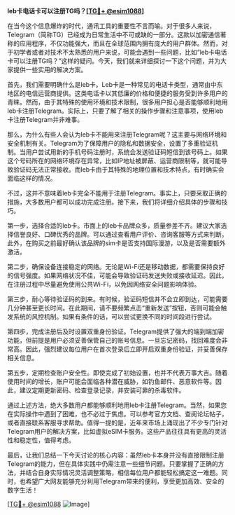 **leb卡电话卡可以注册TG吗？[[TG💪+ @esim1088](https://t.me/s/esim1088)]**

在当今这个信息爆炸的时代，通讯工具的重要性不言而喻。对于很多人来说，Telegram（简称TG）已经成为日常生活中不可或缺的一部分。这款以加密通信著称的应用程序，不仅功能强大，而且在全球范围内拥有庞大的用户群体。然而，对于初学者或者对技术不太熟悉的用户来说，可能会遇到一些问题，比如“leb卡电话卡可以注册TG吗？”这样的疑问。今天，我们就来详细探讨一下这个问题，并为大家提供一些实用的解决方案。

首先，我们需要明确什么是leb卡。Leb卡是一种常见的电话卡类型，通常由中东地区的电信运营商提供。这类电话卡以其低廉的价格和便捷的服务受到许多用户的青睐。然而，由于其特殊的使用环境和技术限制，很多用户担心是否能够顺利地用leb卡注册Telegram。实际上，只要了解了相关的操作步骤和注意事项，使用leb卡注册Telegram并非难事。

那么，为什么有些人会认为leb卡不能用来注册Telegram呢？这主要与网络环境和安全机制有关。Telegram为了保障用户的隐私和数据安全，设置了多重验证机制。当用户尝试用新的手机号码注册时，系统会发送验证码短信到该号码上。如果这个号码所在的网络环境存在异常，比如IP地址被屏蔽、运营商限制等，就可能导致验证码无法正常接收。而leb卡由于其特殊的地理位置和技术特点，有时确实会面临这样的情况。

不过，这并不意味着leb卡完全不能用于注册Telegram。事实上，只要采取正确的措施，大多数用户都可以成功完成注册。接下来，我们将详细介绍具体的步骤和技巧。

第一步，选择合适的leb卡。市面上的leb卡品牌众多，质量参差不齐。建议大家选择信誉良好、口碑优秀的品牌。可以通过查看用户评价、咨询客服等方式来判断。此外，在购买之前最好确认该品牌的sim卡是否支持国际漫游，以及是否需要额外激活。

第二步，确保设备连接稳定的网络。无论是Wi-Fi还是移动数据，都需要保持良好的信号强度。如果网络状况不佳，可能会导致验证码发送失败或接收延迟。因此，在注册过程中尽量避免使用公共Wi-Fi，以免因网络安全问题影响体验。

第三步，耐心等待验证码的到来。有时候，验证码短信并不会立即到达，可能需要几分钟甚至更长时间。在此期间，请不要频繁点击“重新发送”按钮，否则可能会触发系统的风控机制。如果有条件的话，可以尝试更换不同的时间段进行尝试。

第四步，完成注册后及时设置双重身份验证。Telegram提供了强大的端到端加密功能，但前提是用户必须妥善保管自己的账号信息。一旦忘记密码，找回难度会非常高。因此，强烈建议每位用户在首次登录后立即开启双重身份验证，并妥善保存相关信息。

第五步，定期检查账户安全性。即使完成了初始设置，也并不代表万事大吉。随着使用时间的增长，账户可能会面临各种潜在威胁，如钓鱼邮件、恶意软件等。因此，建议定期更新密码、检查登录记录，并安装可靠的杀毒软件。

通过上述方法，绝大多数用户都能够顺利地用leb卡注册Telegram。当然，如果您在实际操作中遇到了困难，也不必过于焦虑。可以参考官方文档、查阅论坛帖子，或者直接联系客服寻求帮助。值得一提的是，近年来市场上涌现出了不少专门针对Telegram用户的解决方案，比如虚拟eSIM卡服务。这些产品往往具有更高的灵活性和稳定性，值得考虑。

最后，让我们总结一下今天讨论的核心内容：虽然leb卡本身并没有直接限制注册Telegram的能力，但在具体实践中仍需注意一些细节问题。只要掌握了正确的方法，并结合自身实际情况灵活调整策略，相信每位用户都能轻松搞定这一难题。同时，也希望广大网友能够充分利用Telegram带来的便利，享受更加高效、安全的数字生活！

[[TG💪+ @esim1088](https://t.me/s/esim1088) ![Image](https://i.postimg.cc/4NQfJmqS/Snipaste-2025-05-13-00-14-12.png)]